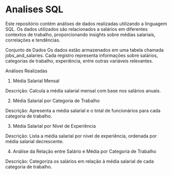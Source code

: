 # Analises SQL

Este repositório contém análises de dados realizadas utilizando a linguagem SQL. Os dados utilizados são relacionados a salários em diferentes contextos de trabalho, proporcionando insights sobre médias salariais, correlações e tendências.

Conjunto de Dados
Os dados estão armazenados em uma tabela chamada jobs_and_salaries. Cada registro representa informações sobre salários, categorias de trabalho, experiência, entre outras variáveis relevantes.

Análises Realizadas
1. Média Salarial Mensal

Descrição: Calcula a média salarial mensal com base nos salários anuais.

2. Média Salarial por Categoria de Trabalho

Descrição: Apresenta a média salarial e o total de funcionários para cada categoria de trabalho.

3. Média Salarial por Nível de Experiência

Descrição: Lista a média salarial por nível de experiência, ordenada por média salarial decrescente.

4. Análise da Relação entre Salário e Média por Categoria de Trabalho

Descrição: Categoriza os salários em relação à média salarial de cada categoria de trabalho.
